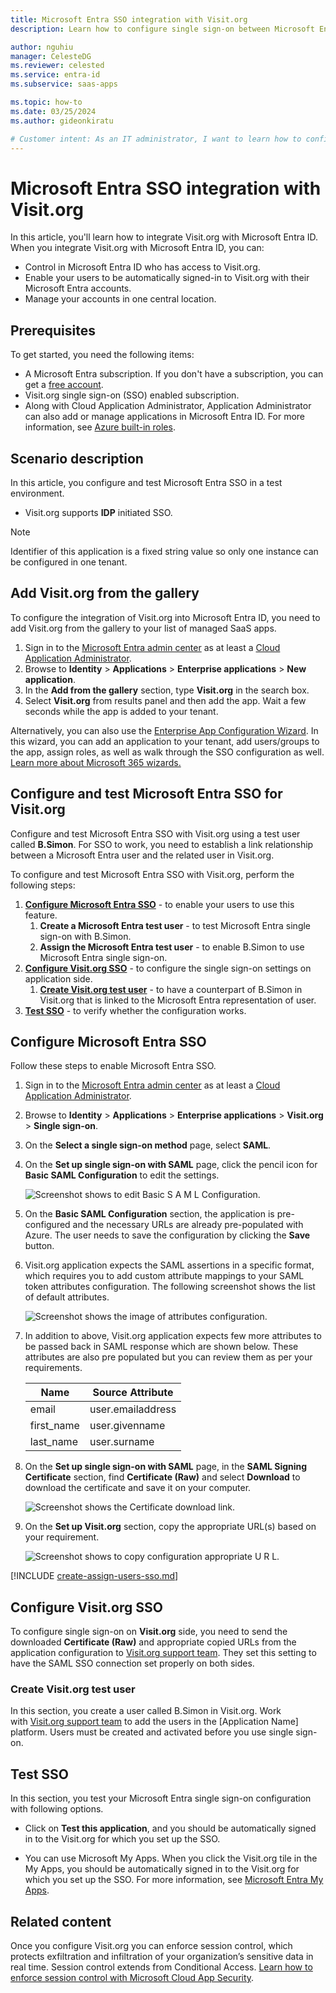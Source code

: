 ```yaml
---
title: Microsoft Entra SSO integration with Visit.org
description: Learn how to configure single sign-on between Microsoft Entra ID and Visit.org.

author: nguhiu
manager: CelesteDG
ms.reviewer: celested
ms.service: entra-id
ms.subservice: saas-apps

ms.topic: how-to
ms.date: 03/25/2024
ms.author: gideonkiratu

# Customer intent: As an IT administrator, I want to learn how to configure single sign-on between Microsoft Entra ID and Visit.org so that I can control who has access to Visit.org, enable automatic sign-in with Microsoft Entra accounts, and manage my accounts in one central location.
---
```


# Microsoft Entra SSO integration with Visit.org

In this article,  you'll learn how to integrate Visit.org with Microsoft Entra ID. When you integrate Visit.org with Microsoft Entra ID, you can:

* Control in Microsoft Entra ID who has access to Visit.org.
* Enable your users to be automatically signed-in to Visit.org with their Microsoft Entra accounts.
* Manage your accounts in one central location.

## Prerequisites

To get started, you need the following items:

* A Microsoft Entra subscription. If you don't have a subscription, you can get a [free account](https://azure.microsoft.com/free/).
* Visit.org single sign-on (SSO) enabled subscription.
* Along with Cloud Application Administrator, Application Administrator can also add or manage applications in Microsoft Entra ID.
For more information, see [Azure built-in roles](~/identity/role-based-access-control/permissions-reference.md).

## Scenario description

In this article,  you configure and test Microsoft Entra SSO in a test environment.

* Visit.org supports **IDP** initiated SSO.

> [!NOTE]
> Identifier of this application is a fixed string value so only one instance can be configured in one tenant.

## Add Visit.org from the gallery

To configure the integration of Visit.org into Microsoft Entra ID, you need to add Visit.org from the gallery to your list of managed SaaS apps.

1. Sign in to the [Microsoft Entra admin center](https://entra.microsoft.com) as at least a [Cloud Application Administrator](~/identity/role-based-access-control/permissions-reference.md#cloud-application-administrator).
1. Browse to **Identity** > **Applications** > **Enterprise applications** > **New application**.
1. In the **Add from the gallery** section, type **Visit.org** in the search box.
1. Select **Visit.org** from results panel and then add the app. Wait a few seconds while the app is added to your tenant.

 Alternatively, you can also use the [Enterprise App Configuration Wizard](https://portal.office.com/AdminPortal/home?Q=Docs#/azureadappintegration). In this wizard, you can add an application to your tenant, add users/groups to the app, assign roles, as well as walk through the SSO configuration as well. [Learn more about Microsoft 365 wizards.](/microsoft-365/admin/misc/azure-ad-setup-guides)

<a name='configure-and-test-azure-ad-sso-for-visitorg'></a>

## Configure and test Microsoft Entra SSO for Visit.org

Configure and test Microsoft Entra SSO with Visit.org using a test user called **B.Simon**. For SSO to work, you need to establish a link relationship between a Microsoft Entra user and the related user in Visit.org.

To configure and test Microsoft Entra SSO with Visit.org, perform the following steps:

1. **[Configure Microsoft Entra SSO](#configure-azure-ad-sso)** - to enable your users to use this feature.
   1. **Create a Microsoft Entra test user** - to test Microsoft Entra single sign-on with B.Simon.
   1. **Assign the Microsoft Entra test user** - to enable B.Simon to use Microsoft Entra single sign-on.
1. **[Configure Visit.org SSO](#configure-visitorg-sso)** - to configure the single sign-on settings on application side.
   1. **[Create Visit.org test user](#create-visitorg-test-user)** - to have a counterpart of B.Simon in Visit.org that is linked to the Microsoft Entra representation of user.
1. **[Test SSO](#test-sso)** - to verify whether the configuration works.

<a name='configure-azure-ad-sso'></a>

## Configure Microsoft Entra SSO

Follow these steps to enable Microsoft Entra SSO.

1. Sign in to the [Microsoft Entra admin center](https://entra.microsoft.com) as at least a [Cloud Application Administrator](~/identity/role-based-access-control/permissions-reference.md#cloud-application-administrator).
1. Browse to **Identity** > **Applications** > **Enterprise applications** > **Visit.org** > **Single sign-on**.
1. On the **Select a single sign-on method** page, select **SAML**.
1. On the **Set up single sign-on with SAML** page, click the pencil icon for **Basic SAML Configuration** to edit the settings.

   ![Screenshot shows to edit Basic S A M L Configuration.](common/edit-urls.png "Basic Configuration")

1. On the **Basic SAML Configuration** section, the application is pre-configured and the necessary URLs are already pre-populated with Azure. The user needs to save the configuration by clicking the **Save** button.

1. Visit.org application expects the SAML assertions in a specific format, which requires you to add custom attribute mappings to your SAML token attributes configuration. The following screenshot shows the list of default attributes.

	![Screenshot shows the image of attributes configuration.](common/default-attributes.png "Attributes")

1. In addition to above, Visit.org application expects few more attributes to be passed back in SAML response which are shown below. These attributes are also pre populated but you can review them as per your requirements.

	| Name | Source Attribute|
	| -----------| --------- |
	| email |  user.emailaddress |
	| first_name | user.givenname |
	| last_name | user.surname |

1. On the **Set up single sign-on with SAML** page, in the **SAML Signing Certificate** section,  find **Certificate (Raw)** and select **Download** to download the certificate and save it on your computer.

	![Screenshot shows the Certificate download link.](common/certificateraw.png "Certificate")

1. On the **Set up Visit.org** section, copy the appropriate URL(s) based on your requirement.

	![Screenshot shows to copy configuration appropriate U R L.](common/copy-configuration-urls.png "Metadata")

<a name='create-an-azure-ad-test-user'></a>

[!INCLUDE [create-assign-users-sso.md](~/identity/saas-apps/includes/create-assign-users-sso.md)]

## Configure Visit.org SSO

To configure single sign-on on **Visit.org** side, you need to send the downloaded **Certificate (Raw)** and appropriate copied URLs from the application configuration to [Visit.org support team](mailto:tech@visit.org). They set this setting to have the SAML SSO connection set properly on both sides.

### Create Visit.org test user

In this section, you create a user called B.Simon in Visit.org. Work with [Visit.org support team](mailto:tech@visit.org) to add the users in the [Application Name] platform. Users must be created and activated before you use single sign-on.

## Test SSO

In this section, you test your Microsoft Entra single sign-on configuration with following options.

* Click on **Test this application**, and you should be automatically signed in to the Visit.org for which you set up the SSO.

* You can use Microsoft My Apps. When you click the Visit.org tile in the My Apps, you should be automatically signed in to the Visit.org for which you set up the SSO. For more information, see [Microsoft Entra My Apps](/azure/active-directory/manage-apps/end-user-experiences#azure-ad-my-apps).

## Related content

Once you configure Visit.org you can enforce session control, which protects exfiltration and infiltration of your organization’s sensitive data in real time. Session control extends from Conditional Access. [Learn how to enforce session control with Microsoft Cloud App Security](/cloud-app-security/proxy-deployment-aad).
